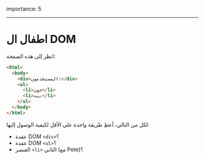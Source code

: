 importance: 5

---

# اطفال ال DOM

انظر إلى هذه الصفحة:

```html
<html>
  <body>
    <div>المستخدمون:</div>
    <ul>
      <li>جون</li>
      <li>بيت</li>
    </ul>
  </body>
</html>
```

لكل من التالي، أعطِ طريقة واحدة على الأقل لكيفية الوصول إليها:

- عقدة DOM `<div>`؟
- عقدة DOM `<ul>`؟
- العنصر `<li>` الثاني (مع Pete)؟
